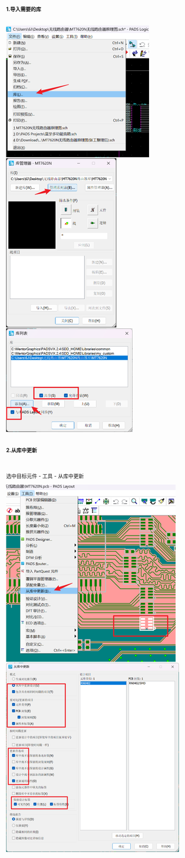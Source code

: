 #### 1.导入需要的库

<br/>

<img src="pic/6944ad665b44f4b9ed820004220f3135.png" alt="截图" style="zoom:50%;" />

<img src="pic/2e4faf00c1b9266e3567a258814a9e38.png" alt="截图" style="zoom:50%;" />

<img src="pic/cbcca399339bee87ff682e284bb82c33.png" alt="截图" style="zoom:50%;" />

<br/>

<br/>

#### 2.从库中更新

<br/>

选中目标元件 - 工具 - 从库中更新

<img src="pic/573cd6bf2408f46a584638e3851c4240.png" alt="截图" style="zoom:50%;" />

<img src="pic/59a11926905143d01418077596c2de05.png" alt="截图" style="zoom:50%;" />
